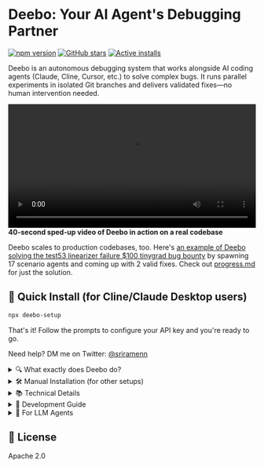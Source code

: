 
# Deebo: Your AI Agent's Debugging Partner
[![npm version](https://img.shields.io/npm/v/deebo-setup.svg)](https://www.npmjs.com/package/deebo-setup)
[![GitHub stars](https://img.shields.io/github/stars/snagasuri/deebo-prototype?style=social)](https://github.com/snagasuri/deebo-prototype)
[![Active installs](https://img.shields.io/badge/active--ping-live-brightgreen)](https://github.com/snagasuri/deebo-prototype)

Deebo is an autonomous debugging system that works alongside AI coding agents (Claude, Cline, Cursor, etc.) to solve complex bugs. It runs parallel experiments in isolated Git branches and delivers validated fixes—no human intervention needed.

<video src="https://github.com/user-attachments/assets/756d35b4-4f77-48de-bd1a-86f76360279e" controls width="100%"></video>
**40-second sped-up video of Deebo in action on a real codebase**


Deebo scales to production codebases, too. Here's [an example of Deebo solving the test53 linearizer failure $100 tinygrad bug bounty](https://github.com/snagasuri/deebo-prototype/tree/master/memory-bank/9bd38e9840d3/sessions/session-1744006973678) by spawning 17 scenario agents and coming up with 2 valid fixes. Check out [progress.md](https://github.com/snagasuri/deebo-prototype/blob/master/memory-bank/9bd38e9840d3/progress.md) for just the solution.

## 🚀 Quick Install (for Cline/Claude Desktop users)

```bash
npx deebo-setup
```
That's it! Follow the prompts to configure your API key and you're ready to go.

Need help? DM me on Twitter: [@sriramenn](https://twitter.com/sriramenn)

<details>
<summary>🔍 What exactly does Deebo do?</summary>

Deebo is your AI agent's debugging partner. When your agent encounters a tricky bug, Deebo:

- Spawns multiple "scenario agents" to test different hypotheses in parallel
- Runs each experiment in an isolated Git branch
- Validates or falsifies each approach
- Returns structured reports and solutions
- Optionally logs session history for learning

Instead of going back and forth with your AI agent about bugs, let Deebo handle the investigation while you focus on building features.

### Exposed MCP Tools
| Tool             | Description                                                          |
| ---------------- | -------------------------------------------------------------------- |
| `start`          | Begins a debugging session                                           |
| `check`          | Returns current status of debugging session                          |
| `cancel`         | Terminates all processes for a given debugging session               |
| `add_observation`| Logs external observations for an agent                              |
</details>

<details>
<summary>🛠️ Manual Installation (for other setups)</summary>

If you're not using Cline or Claude Desktop, follow these steps:

1. Clone the repo:
   ```bash
   git clone https://github.com/snagasuri/deebo-prototype.git
   cd deebo-prototype
   ```

2. Install dependencies:
   ```bash
   npm install
   npm run build
   ```

3. Install required MCP tools:
   ```bash
   # Install uv/uvx
   curl -LsSf https://astral.sh/uv/install.sh | sh
   
   # Install git-mcp
   uvx mcp-server-git --help
   
   # Install desktop-commander
   npx @wonderwhy-er/desktop-commander@latest setup
   ```

4. Configure your MCP client to use Deebo (see Technical Details section for configuration format)
</details>

<details>
<summary>📚 Technical Details</summary>

### Memory Bank
If `USE_MEMORY_BANK=true` is set, Deebo enables structured memory logging:
- `activeContext.md`: Editable live journal for the Mother agent
- `progress.md`: Summarized results of completed debug sessions
- `sessions/<id>/reports/`: Structured scenario agent reports
- `sessions/<id>/logs/`: Raw logs from Mother and scenarios
- `sessions/<id>/observations/`: Logs of external observations

### MCP Configuration
```json
{
  "mcpServers": {
    "deebo": {
      "autoApprove": [],
      "disabled": false,
      "timeout": 30,
      "command": "node",
      "args": [
        "--experimental-specifier-resolution=node",
        "--experimental-modules",
        "--max-old-space-size=4096",
        "/absolute/path/to/deebo/build/index.js"
      ],
      "env": {
        "NODE_ENV": "development",
        "USE_MEMORY_BANK": "true",
        "MOTHER_HOST": "openrouter",
        "MOTHER_MODEL": "anthropic/claude-3.5-sonnet",
        "SCENARIO_HOST": "openrouter",
        "SCENARIO_MODEL": "anthropic/claude-3.5-sonnet",
        "OPENROUTER_API_KEY": "sk-or-v1-..."
      },
      "transportType": "stdio"
    }
  }
}
```

### Design Principles
- **Tool-isolated:** All mutations via MCP tools (no raw fs/git calls)
- **Stateless scenarios:** No shared memory between agents
- **Raw logs:** Human-readable, tailable logs and reports
- **Delegation-first:** Built to be called by other agents, not humans
</details>

<details>
<summary>🔧 Development Guide</summary>

### Prerequisites
- **Git**: For version control
- **Node.js**: v18+ (includes npm)
- **Python**: 3.10+ (for git-mcp)

### Configuration Files
- **Cline:** `~/Library/Application Support/Code/User/globalStorage/saoudrizwan.claude-dev/settings/cline_mcp_settings.json`
- **Claude Desktop:** `~/Library/Application Support/Claude/claude_desktop_config.json`

### LLM Support
Deebo supports OpenRouter, Anthropic, and Gemini models. Configure via environment variables:
- `MOTHER_HOST`: LLM provider for mother agent
- `SCENARIO_HOST`: LLM provider for scenario agents
- `[PROVIDER]_API_KEY`: API key for chosen provider

See `src/util/agent-utils.ts` for supported models and configuration details.
</details>

<details>
<summary>📖 For LLM Agents</summary>

This section contains detailed information to help LLM agents understand and work with Deebo:

### Architecture
- **Mother Agent:** Coordinates investigation, spawns scenarios, writes solutions
- **Scenario Agents:** Each tests one hypothesis in an isolated Git branch
- **Process Isolation:** All agents run as subprocesses with timeout enforcement
- **MCP Tools:** All Git/FS operations through git-mcp and desktop-commander

### Memory Bank Structure
Memory bank paths follow the pattern:
```
memory-bank/{codebaseHash}/{session-id-hash}/
  ├── mother.log
  ├── scenario-agent-0.log
  ├── scenario-agent-1.log
  └── ...
```

The memory bank allows Deebo to learn from past sessions and personalize to your codebase. Use the context field when starting a debug session to provide relevant information, and add observations mid-session if needed.

### Tool Usage Examples
```xml
<deebo>
  <start
    error="ReferenceError: x is not defined"
    repoPath="/my/project/path"
    context="// suspect function below\nfunction handleClick() { ... }"
    filePath="src/ui/buttons.ts"
    language="typescript"
  />
</deebo>
```

See the full [MCP Tools documentation](docs/mcp-tools.md) for more examples.
</details>

## 📜 License

Apache 2.0
